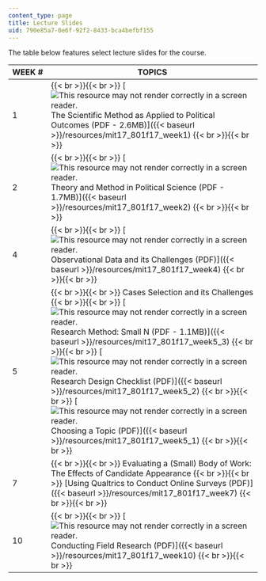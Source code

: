 ```yaml
---
content_type: page
title: Lecture Slides
uid: 790e85a7-0e6f-92f2-8433-bca4befbf155
---
```


The table below features select lecture slides for the course. 

| WEEK # | TOPICS |
| --- | --- |
| 1 |  {{< br >}}{{< br >}} [![This resource may not render correctly in a screen reader.](/images/inacessible.gif)The Scientific Method as Applied to Political Outcomes (PDF - 2.6MB)]({{< baseurl >}}/resources/mit17_801f17_week1) {{< br >}}{{< br >}}  |
| 2 |  {{< br >}}{{< br >}} [![This resource may not render correctly in a screen reader.](/images/inacessible.gif)Theory and Method in Political Science (PDF - 1.7MB)]({{< baseurl >}}/resources/mit17_801f17_week2) {{< br >}}{{< br >}}  |
| 4 |  {{< br >}}{{< br >}} [![This resource may not render correctly in a screen reader.](/images/inacessible.gif)Observational Data and its Challenges (PDF)]({{< baseurl >}}/resources/mit17_801f17_week4) {{< br >}}{{< br >}}  |
| 5 |  {{< br >}}{{< br >}} Cases Selection and its Challenges {{< br >}}{{< br >}} [![This resource may not render correctly in a screen reader.](/images/inacessible.gif)Research Method: Small N (PDF - 1.1MB)]({{< baseurl >}}/resources/mit17_801f17_week5_3) {{< br >}}{{< br >}} [![This resource may not render correctly in a screen reader.](/images/inacessible.gif)Research Design Checklist (PDF)]({{< baseurl >}}/resources/mit17_801f17_week5_2) {{< br >}}{{< br >}} [![This resource may not render correctly in a screen reader.](/images/inacessible.gif)Choosing a Topic (PDF)]({{< baseurl >}}/resources/mit17_801f17_week5_1) {{< br >}}{{< br >}}  |
| 7 |  {{< br >}}{{< br >}} Evaluating a (Small) Body of Work: The Effects of Candidate Appearance {{< br >}}{{< br >}} [Using Qualtrics to Conduct Online Surveys (PDF)]({{< baseurl >}}/resources/mit17_801f17_week7) {{< br >}}{{< br >}}  |
| 10 |  {{< br >}}{{< br >}} [![This resource may not render correctly in a screen reader.](/images/inacessible.gif)Conducting Field Research (PDF)]({{< baseurl >}}/resources/mit17_801f17_week10) {{< br >}}{{< br >}}
